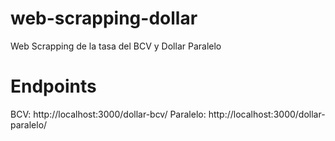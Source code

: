 # web-scrapping-dollar
Web Scrapping de la tasa del BCV y Dollar Paralelo

# Endpoints

BCV: http://localhost:3000/dollar-bcv/
Paralelo: http://localhost:3000/dollar-paralelo/
